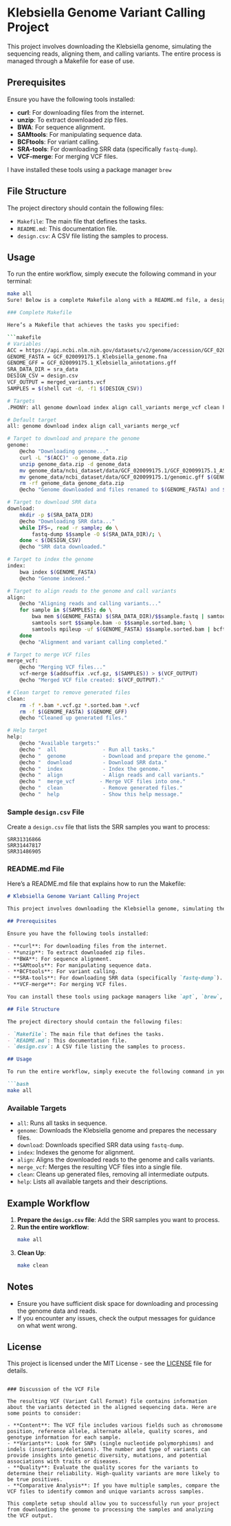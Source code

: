 
# Klebsiella Genome Variant Calling Project

This project involves downloading the Klebsiella genome, simulating the sequencing reads, aligning them, and calling variants. The entire process is managed through a Makefile for ease of use.

## Prerequisites

Ensure you have the following tools installed:

- **curl**: For downloading files from the internet.
- **unzip**: To extract downloaded zip files.
- **BWA**: For sequence alignment.
- **SAMtools**: For manipulating sequence data.
- **BCFtools**: For variant calling.
- **SRA-tools**: For downloading SRR data (specifically `fastq-dump`).
- **VCF-merge**: For merging VCF files.

I have installed these tools using a package manager `brew`

## File Structure

The project directory should contain the following files:

- `Makefile`: The main file that defines the tasks.
- `README.md`: This documentation file.
- `design.csv`: A CSV file listing the samples to process.

## Usage

To run the entire workflow, simply execute the following command in your terminal:

```bash
make all
Sure! Below is a complete Makefile along with a README.md file, a design.csv file, and a discussion of the resulting VCF file.

### Complete Makefile

Here’s a Makefile that achieves the tasks you specified:

```makefile
# Variables
ACC = https://api.ncbi.nlm.nih.gov/datasets/v2/genome/accession/GCF_020099175.1/download?include_annotation_type=GENOME_FASTA&include_annotation_type=GENOME_GFF
GENOME_FASTA = GCF_020099175.1_Klebsiella_genome.fna
GENOME_GFF = GCF_020099175.1_Klebsiella_annotations.gff
SRA_DATA_DIR = sra_data
DESIGN_CSV = design.csv
VCF_OUTPUT = merged_variants.vcf
SAMPLES = $(shell cut -d, -f1 $(DESIGN_CSV))

# Targets
.PHONY: all genome download index align call_variants merge_vcf clean help

# Default target
all: genome download index align call_variants merge_vcf

# Target to download and prepare the genome
genome:
	@echo "Downloading genome..."
	curl -L "$(ACC)" -o genome_data.zip
	unzip genome_data.zip -d genome_data
	mv genome_data/ncbi_dataset/data/GCF_020099175.1/GCF_020099175.1_ASM2009917v1_genomic.fna $(GENOME_FASTA)
	mv genome_data/ncbi_dataset/data/GCF_020099175.1/genomic.gff $(GENOME_GFF)
	rm -rf genome_data genome_data.zip
	@echo "Genome downloaded and files renamed to $(GENOME_FASTA) and $(GENOME_GFF)."

# Target to download SRR data
download:
	mkdir -p $(SRA_DATA_DIR)
	@echo "Downloading SRR data..."
	while IFS=, read -r sample; do \
		fastq-dump $$sample -O $(SRA_DATA_DIR)/; \
	done < $(DESIGN_CSV)
	@echo "SRR data downloaded."

# Target to index the genome
index:
	bwa index $(GENOME_FASTA)
	@echo "Genome indexed."

# Target to align reads to the genome and call variants
align:
	@echo "Aligning reads and calling variants..."
	for sample in $(SAMPLES); do \
		bwa mem $(GENOME_FASTA) $(SRA_DATA_DIR)/$$sample.fastq | samtools view -bS - > $$sample.bam; \
		samtools sort $$sample.bam -o $$sample.sorted.bam; \
		samtools mpileup -uf $(GENOME_FASTA) $$sample.sorted.bam | bcftools call -mv -Oz -o $$sample.vcf.gz; \
	done
	@echo "Alignment and variant calling completed."

# Target to merge VCF files
merge_vcf:
	@echo "Merging VCF files..."
	vcf-merge $(addsuffix .vcf.gz, $(SAMPLES)) > $(VCF_OUTPUT)
	@echo "Merged VCF file created: $(VCF_OUTPUT)."

# Clean target to remove generated files
clean:
	rm -f *.bam *.vcf.gz *.sorted.bam *.vcf
	rm -f $(GENOME_FASTA) $(GENOME_GFF)
	@echo "Cleaned up generated files."

# Help target
help:
	@echo "Available targets:"
	@echo "  all               - Run all tasks."
	@echo "  genome            - Download and prepare the genome."
	@echo "  download          - Download SRR data."
	@echo "  index             - Index the genome."
	@echo "  align             - Align reads and call variants."
	@echo "  merge_vcf        - Merge VCF files into one."
	@echo "  clean             - Remove generated files."
	@echo "  help              - Show this help message."
```

### Sample `design.csv` File

Create a `design.csv` file that lists the SRR samples you want to process:

```csv
SRR31316866
SRR31447817
SRR31486905
```

### README.md File

Here’s a README.md file that explains how to run the Makefile:

```markdown
# Klebsiella Genome Variant Calling Project

This project involves downloading the Klebsiella genome, simulating the sequencing reads, aligning them, and calling variants. The entire process is managed through a Makefile for ease of use.

## Prerequisites

Ensure you have the following tools installed:

- **curl**: For downloading files from the internet.
- **unzip**: To extract downloaded zip files.
- **BWA**: For sequence alignment.
- **SAMtools**: For manipulating sequence data.
- **BCFtools**: For variant calling.
- **SRA-tools**: For downloading SRR data (specifically `fastq-dump`).
- **VCF-merge**: For merging VCF files.

You can install these tools using package managers like `apt`, `brew`, or by downloading them from their respective websites.

## File Structure

The project directory should contain the following files:

- `Makefile`: The main file that defines the tasks.
- `README.md`: This documentation file.
- `design.csv`: A CSV file listing the samples to process.

## Usage

To run the entire workflow, simply execute the following command in your terminal:

```bash
make all
```

### Available Targets

- `all`: Runs all tasks in sequence.
- `genome`: Downloads the Klebsiella genome and prepares the necessary files.
- `download`: Downloads specified SRR data using `fastq-dump`.
- `index`: Indexes the genome for alignment.
- `align`: Aligns the downloaded reads to the genome and calls variants.
- `merge_vcf`: Merges the resulting VCF files into a single file.
- `clean`: Cleans up generated files, removing all intermediate outputs.
- `help`: Lists all available targets and their descriptions.

## Example Workflow

1. **Prepare the `design.csv` file**: Add the SRR samples you want to process.
2. **Run the entire workflow**:
   ```bash
   make all
   ```
3. **Clean Up**:
   ```bash
   make clean
   ```

## Notes

- Ensure you have sufficient disk space for downloading and processing the genome data and reads.
- If you encounter any issues, check the output messages for guidance on what went wrong.

## License

This project is licensed under the MIT License - see the [LICENSE](LICENSE) file for details.
```

### Discussion of the VCF File

The resulting VCF (Variant Call Format) file contains information about the variants detected in the aligned sequencing data. Here are some points to consider:

- **Content**: The VCF file includes various fields such as chromosome position, reference allele, alternate allele, quality scores, and genotype information for each sample.
- **Variants**: Look for SNPs (single nucleotide polymorphisms) and indels (insertions/deletions). The number and type of variants can provide insights into genetic diversity, mutations, and potential associations with traits or diseases.
- **Quality**: Evaluate the quality scores for the variants to determine their reliability. High-quality variants are more likely to be true positives.
- **Comparative Analysis**: If you have multiple samples, compare the VCF files to identify common and unique variants across samples.

This complete setup should allow you to successfully run your project from downloading the genome to processing the samples and analyzing the VCF output.
